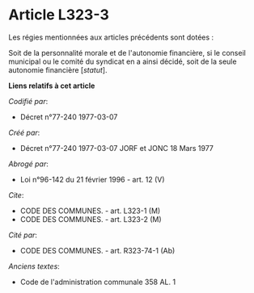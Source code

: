 # Article L323-3

Les régies mentionnées aux articles précédents sont dotées :

Soit de la personnalité morale et de l'autonomie financière, si le conseil municipal ou le comité du syndicat en a ainsi
décidé, soit de la seule autonomie financière [*statut*].

**Liens relatifs à cet article**

_Codifié par_:

  - Décret n°77-240 1977-03-07

_Créé par_:

  - Décret n°77-240 1977-03-07 JORF et JONC 18 Mars 1977

_Abrogé par_:

  - Loi n°96-142 du 21 février 1996 - art. 12 (V)

_Cite_:

  - CODE DES COMMUNES. - art. L323-1 (M)
  - CODE DES COMMUNES. - art. L323-2 (M)

_Cité par_:

  - CODE DES COMMUNES. - art. R323-74-1 (Ab)

_Anciens textes_:

  - Code de l'administration communale 358 AL. 1
